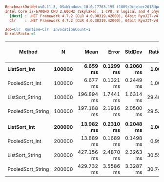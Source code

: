 ``` ini

BenchmarkDotNet=v0.11.3, OS=Windows 10.0.17763.195 (1809/October2018Update/Redstone5)
Intel Core i7-6700HQ CPU 2.60GHz (Skylake), 1 CPU, 8 logical and 4 physical cores
  [Host] : .NET Framework 4.7.2 (CLR 4.0.30319.42000), 64bit RyuJIT-v4.7.3260.0
  Clr    : .NET Framework 4.7.2 (CLR 4.0.30319.42000), 64bit RyuJIT-v4.7.3260.0

Job=Clr  Runtime=Clr  InvocationCount=1  
UnrollFactor=1  

```
|            Method |      N |       Mean |     Error |    StdDev | Ratio | RatioSD | Gen 0/1k Op | Gen 1/1k Op | Gen 2/1k Op | Allocated Memory/Op |
|------------------ |------- |-----------:|----------:|----------:|------:|--------:|------------:|------------:|------------:|--------------------:|
|      **ListSort_Int** | **100000** |   **6.659 ms** | **0.1299 ms** | **0.2060 ms** |  **1.00** |    **0.00** |           **-** |           **-** |           **-** |                   **-** |
|    PooledSort_Int | 100000 |   6.677 ms | 0.1321 ms | 0.2449 ms |  1.00 |    0.05 |           - |           - |           - |                   - |
|   ListSort_String | 100000 | 196.894 ms | 1.7441 ms | 1.6314 ms | 29.48 |    1.01 |           - |           - |           - |                   - |
| PooledSort_String | 100000 | 197.188 ms | 2.1916 ms | 2.0500 ms | 29.53 |    1.11 |           - |           - |           - |                   - |
|                   |        |            |           |           |       |         |             |             |             |                     |
|      **ListSort_Int** | **200000** |  **13.982 ms** | **0.2310 ms** | **0.2048 ms** |  **1.00** |    **0.00** |           **-** |           **-** |           **-** |                   **-** |
|    PooledSort_Int | 200000 |  13.889 ms | 0.1689 ms | 0.1498 ms |  0.99 |    0.02 |           - |           - |           - |                   - |
|   ListSort_String | 200000 | 427.156 ms | 2.4870 ms | 2.3263 ms | 30.55 |    0.50 |           - |           - |           - |                   - |
| PooledSort_String | 200000 | 429.732 ms | 3.5586 ms | 3.3287 ms | 30.74 |    0.52 |           - |           - |           - |                   - |
